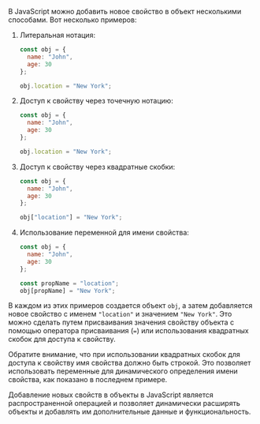 В JavaScript можно добавить новое свойство в объект несколькими способами. Вот несколько примеров:

1. Литеральная нотация:
   ```javascript
   const obj = {
     name: "John",
     age: 30
   };

   obj.location = "New York";
   ```

2. Доступ к свойству через точечную нотацию:
   ```javascript
   const obj = {
     name: "John",
     age: 30
   };

   obj.location = "New York";
   ```

3. Доступ к свойству через квадратные скобки:
   ```javascript
   const obj = {
     name: "John",
     age: 30
   };

   obj["location"] = "New York";
   ```

4. Использование переменной для имени свойства:
   ```javascript
   const obj = {
     name: "John",
     age: 30
   };

   const propName = "location";
   obj[propName] = "New York";
   ```

В каждом из этих примеров создается объект `obj`, а затем добавляется новое свойство с именем `"location"` и значением `"New York"`. Это можно сделать путем присваивания значения свойству объекта с помощью оператора присваивания (`=`) или использования квадратных скобок для доступа к свойству.

Обратите внимание, что при использовании квадратных скобок для доступа к свойству имя свойства должно быть строкой. Это позволяет использовать переменные для динамического определения имени свойства, как показано в последнем примере.

Добавление новых свойств в объекты в JavaScript является распространенной операцией и позволяет динамически расширять объекты и добавлять им дополнительные данные и функциональность.